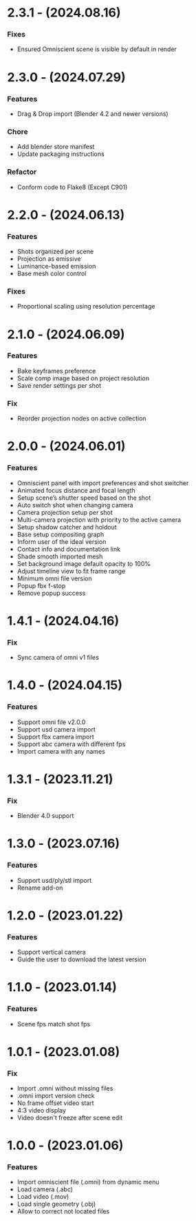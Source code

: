 # 2.3.1 - (2024.08.16)

### Fixes
- Ensured Omniscient scene is visible by default in render

# 2.3.0 - (2024.07.29)

### Features
- Drag & Drop import (Blender 4.2 and newer versions)

### Chore
- Add blender store manifest
- Update packaging instructions

### Refactor
- Conform code to Flake8 (Except C901)

# 2.2.0 - (2024.06.13)

### Features
- Shots organized per scene
- Projection as emissive
- Luminance-based emission
- Base mesh color control

### Fixes
- Proportional scaling using resolution percentage

# 2.1.0 - (2024.06.09)

### Features
- Bake keyframes preference
- Scale comp image based on project resolution
- Save render settings per shot

### Fix
- Reorder projection nodes on active collection

# 2.0.0 - (2024.06.01)

### Features
- Omniscient panel with import preferences and shot switcher
- Animated focus distance and focal length
- Setup scene’s shutter speed based on the shot
- Auto switch shot when changing camera
- Camera projection setup per shot
- Multi-camera projection with priority to the active camera
- Setup shadow catcher and holdout
- Base setup compositing graph
- Inform user of the ideal version
- Contact info and documentation link
- Shade smooth imported mesh
- Set background image default opacity to 100%
- Adjust timeline view to fit frame range
- Minimum omni file version
- Popup fbx f-stop
- Remove popup success

# 1.4.1 - (2024.04.16)

### Fix
- Sync camera of omni v1 files

# 1.4.0 - (2024.04.15)

### Features
- Support omni file v2.0.0
- Support usd camera import
- Support fbx camera import
- Support abc camera with different fps
- Import camera with any names

# 1.3.1 - (2023.11.21)

### Fix
- Blender 4.0 support

# 1.3.0 - (2023.07.16)

### Features
- Support usd/ply/stl import
- Rename add-on

# 1.2.0 - (2023.01.22)

### Features
- Support vertical camera
- Guide the user to download the latest version

# 1.1.0 - (2023.01.14)

### Features
- Scene fps match shot fps

# 1.0.1 - (2023.01.08)

### Fix
- Import .omni without missing files
- .omni import version check
- No frame offset video start
- 4:3 video display
- Video doesn't freeze after scene edit

# 1.0.0 - (2023.01.06)

### Features
- Import omniscient file (.omni) from dynamic menu
- Load camera (.abc)
- Load video (.mov)
- Load single geometry (.obj)
- Allow to correct not located files